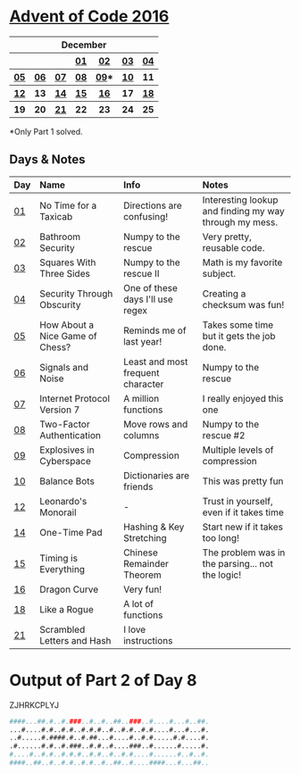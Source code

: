 # [Advent of Code 2016](https://adventofcode.com/2016/)

<table>
    <tr>
        <th colspan="7">December</th>
    </tr>
    <tr>
        <th></th>
        <th></th>
        <th></th>
        <th><a href="https://adventofcode.com/2016/day/1">01</a></th>
        <th><a href="https://adventofcode.com/2016/day/2">02</a></th>
        <th><a href="https://adventofcode.com/2016/day/3">03</a></th>
        <th><a href="https://adventofcode.com/2016/day/4">04</a></th>
    </tr>
    <tr>
        <th><a href="https://adventofcode.com/2016/day/5">05</a></th>
        <th><a href="https://adventofcode.com/2016/day/6">06</a></th>
        <th><a href="https://adventofcode.com/2016/day/7">07</a></th>
        <th><a href="https://adventofcode.com/2016/day/8">08</a></th>
        <th><a href="https://adventofcode.com/2016/day/9">09</a>*</th>
        <th><a href="https://adventofcode.com/2016/day/10">10</a></th>
        <th>11</th>
    </tr>
    <tr>
        <th><a href="https://adventofcode.com/2016/day/12">12</a></th>
        <th>13</th>
        <th><a href="https://adventofcode.com/2016/day/14">14</a></th>
        <th><a href="https://adventofcode.com/2016/day/15">15</a></th>
        <th><a href="https://adventofcode.com/2016/day/16">16</a></th>
        <th>17</th>
        <th><a href="https://adventofcode.com/2016/day/18">18</a></th>
    </tr>
    <tr>
        <th>19</th>
        <th>20</th>
        <th><a href="https://adventofcode.com/2016/day/21">21</a></th>
        <th>22</th>
        <th>23</th>
        <th>24</th>
        <th>25</th>
    </tr>
</table>

*Only Part 1 solved.

## Days & Notes

Day | Name | Info | Notes
:--- | :-- | :---  | :----
[01](https://github.com/enigm4tik/advent-of-code/blob/main/2016/day01.py)  | No Time for a Taxicab | Directions are confusing! | Interesting lookup and finding my way through my mess.
[02](https://github.com/enigm4tik/advent-of-code/blob/main/2016/day02.py)  | Bathroom Security | Numpy to the rescue | Very pretty, reusable code.
[03](https://github.com/enigm4tik/advent-of-code/blob/main/2016/day03.py)  | Squares With Three Sides | Numpy to the rescue II | Math is my favorite subject.
[04](https://github.com/enigm4tik/advent-of-code/blob/main/2016/day04.py)  | Security Through Obscurity | One of these days I'll use regex | Creating a checksum was fun!
[05](https://github.com/enigm4tik/advent-of-code/blob/main/2016/day05.py)  | How About a Nice Game of Chess? | Reminds me of last year! | Takes some time but it gets the job done.
[06](https://github.com/enigm4tik/advent-of-code/blob/main/2016/day06.py)  | Signals and Noise | Least and most frequent character | Numpy to the rescue
[07](https://github.com/enigm4tik/advent-of-code/blob/main/2016/day07.py)  | Internet Protocol Version 7 | A million functions | I really enjoyed this one
[08](https://github.com/enigm4tik/advent-of-code/blob/main/2016/day08.py)  | Two-Factor Authentication | Move rows and columns | Numpy to the rescue #2
[09](https://github.com/enigm4tik/advent-of-code/blob/main/2016/day09.py)  | Explosives in Cyberspace | Compression | Multiple levels of compression
[10](https://github.com/enigm4tik/advent-of-code/blob/main/2016/day10.py)  | Balance Bots | Dictionaries are friends | This was pretty fun
[12](https://github.com/enigm4tik/advent-of-code/blob/main/2016/day12.py)  | Leonardo's Monorail | - | Trust in yourself, even if it takes time 
[14](https://github.com/enigm4tik/advent-of-code/blob/main/2016/day14.py)  | One-Time Pad | Hashing & Key Stretching | Start new if it takes too long!
[15](https://github.com/enigm4tik/advent-of-code/blob/main/2016/day15.py)  | Timing is Everything | Chinese Remainder Theorem | The problem was in the parsing... not the logic!
[16](https://github.com/enigm4tik/advent-of-code/blob/main/2016/day16.py)  | Dragon Curve | Very fun!
[18](https://github.com/enigm4tik/advent-of-code/blob/main/2016/day18.py)  | Like a Rogue | A lot of functions 
[21](https://github.com/enigm4tik/advent-of-code/blob/main/2016/day21.py)  | Scrambled Letters and Hash | I love instructions

# Output of Part 2 of Day 8
ZJHRKCPLYJ

```sh
####...##.#..#.###..#..#..##..###..#....#...#..##.  
...#....#.#..#.#..#.#.#..#..#.#..#.#....#...#...#.  
..#.....#.####.#..#.##...#....#..#.#.....#.#....#.  
.#......#.#..#.###..#.#..#....###..#......#.....#.  
#....#..#.#..#.#.#..#.#..#..#.#....#......#..#..#.  
####..##..#..#.#..#.#..#..##..#....####...#...##..  
```
